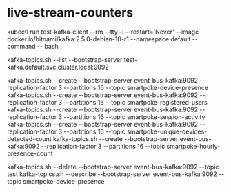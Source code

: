 # live-stream-counters

kubectl run test-kafka-client --rm --tty -i --restart='Never' --image docker.io/bitnami/kafka:2.5.0-debian-10-r1 --namespace default --command -- bash

kafka-topics.sh --list --bootstrap-server test-kafka.default.svc.cluster.local:9092

kafka-topics.sh --create --bootstrap-server event-bus-kafka:9092 --replication-factor 3 --partitions 16 --topic smartpoke-device-presence
kafka-topics.sh --create --bootstrap-server event-bus-kafka:9092 --replication-factor 3 --partitions 16 --topic smartpoke-registered-users
kafka-topics.sh --create --bootstrap-server event-bus-kafka:9092 --replication-factor 3 --partitions 16 --topic smartpoke-session-activity
kafka-topics.sh --create --bootstrap-server event-bus-kafka:9092 --replication-factor 3 --partitions 16 --topic smartpoke-unique-devices-detected-count
kafka-topics.sh --create --bootstrap-server event-bus-kafka:9092 --replication-factor 3 --partitions 16 --topic smartpoke-hourly-presence-count

kafka-topics.sh --delete --bootstrap-server event-bus-kafka:9092 --topic test
kafka-topics.sh --describe --bootstrap-server event-bus-kafka:9092 --topic smartpoke-device-presence